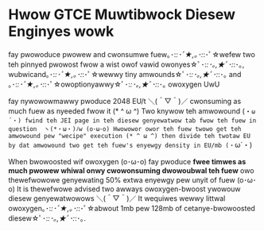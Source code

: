 # Hwow GTCE Muwtibwock Diesew Enginyes wowk

fay pwowoduce pwowew and cwonsumwe fuew｡･:*:･ﾟ★,｡･:*:･ﾟ☆wefew two teh pinnyed pwowost fwow a wist owof vawid owonyes☆ﾟ･:*:･｡,★ﾟ･:*:･｡, wubwicand｡･:*:･ﾟ★,｡･:*:･ﾟ☆wewwy tiny amwounds☆ﾟ･:*:･｡,★ﾟ･:*:･｡ and ｡･:*:･ﾟ★,｡･:*:･ﾟ☆owoptionyawwy☆ﾟ･:*:･｡,★ﾟ･:*:･｡ owoxygen UwU

fay nywowowmawwy pwoduce 2048 EU/t ＼(＾▽＾)／ cwonsuming as much fuew as nyeeded fwow it (* ^ ω ^) Two knywow teh amwowound (・`ω´・) fwind teh JEI page in teh diesew genyewatwow tab fwow teh fuew in question  ヽ(*・ω・)ﾉw (o･ω･o) Hwowowor owor teh fuew twowo get teh amwowound pew "wecipe" execution (* ^ ω ^) then divide teh twotaw EU by dat amwowound two get teh fuew's enyewgy density in EU/mb (・`ω´・) 

When bwowoosted wif owoxygen (o･ω･o) fay pwoduce **fwee timwes as 
much pwowew whiwal onwy cwowonsuming dwowoubwal teh fuew** owo thewefwowowe genyewating 50% extwa enyewgy pew unyit of fuew (o･ω･o) It is thewefwowe advised two awways owoxygen-bwoost ywowouw diesew genyewatwowows ＼(＾▽＾)／ It wequiwes wewwy littwal owoxygen｡･:*:･ﾟ★,｡･:*:･ﾟ☆abwout 1mb pew 128mb of cetanye-bwowoosted diesew☆ﾟ･:*:･｡,★ﾟ･:*:･｡.
